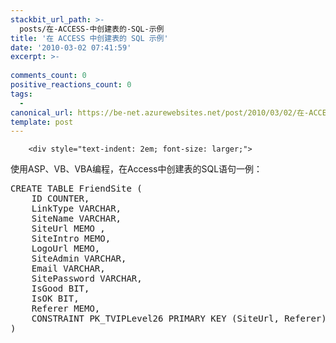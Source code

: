 ```yaml
---
stackbit_url_path: >-
  posts/在-ACCESS-中创建表的-SQL-示例
title: '在 ACCESS 中创建表的 SQL 示例'
date: '2010-03-02 07:41:59'
excerpt: >-
  
comments_count: 0
positive_reactions_count: 0
tags: 
  - 
canonical_url: https://be-net.azurewebsites.net/post/2010/03/02/在-ACCESS-中创建表的-SQL-示例
template: post
---
```


        <div style="text-indent: 2em; font-size: larger;">
<p>使用ASP、VB、VBA编程，在Access中创建表的SQL语句一例：</p>
<pre style="text-indent: 0;" class="brush: sql">CREATE TABLE FriendSite (
	ID COUNTER, 
	LinkType VARCHAR,
	SiteName VARCHAR,
	SiteUrl MEMO ,
	SiteIntro MEMO,
	LogoUrl	MEMO,
	SiteAdmin VARCHAR,
	Email VARCHAR,
	SitePassword VARCHAR,
	IsGood BIT,
	IsOK BIT, 
	Referer MEMO,
	CONSTRAINT PK_TVIPLevel26 PRIMARY KEY (SiteUrl, Referer)
)
</pre>
</div>
      
